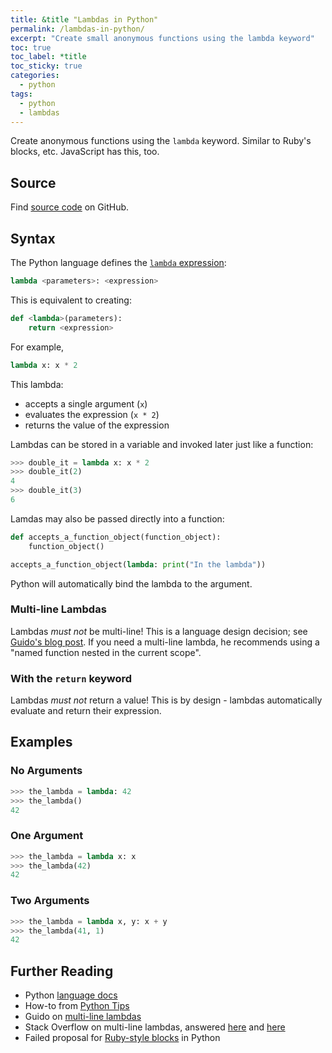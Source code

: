 ```yaml
---
title: &title "Lambdas in Python"
permalink: /lambdas-in-python/
excerpt: "Create small anonymous functions using the lambda keyword"
toc: true
toc_label: *title
toc_sticky: true
categories:
  - python
tags:
  - python
  - lambdas
---
```


Create anonymous functions using the `lambda` keyword.
Similar to Ruby's blocks, etc.
JavaScript has this, too.

## Source

Find [source code](https://github.com/KevinWMatthews/python-lambdas) on GitHub.


## Syntax

The Python language defines the [`lambda` expression](https://docs.python.org/3/reference/expressions.html#lambda):

```py
lambda <parameters>: <expression>
```

This is equivalent to creating:

```py
def <lambda>(parameters):
    return <expression>
```

For example,

```py
lambda x: x * 2
```

This lambda:

  * accepts a single argument (`x`)
  * evaluates the expression (`x * 2`)
  * returns the value of the expression

Lambdas can be stored in a variable and invoked later just like a function:

```py
>>> double_it = lambda x: x * 2
>>> double_it(2)
4
>>> double_it(3)
6
```

Lamdas may also be passed directly into a function:

```py
def accepts_a_function_object(function_object):
    function_object()

accepts_a_function_object(lambda: print("In the lambda"))
```

Python will automatically bind the lambda to the argument.


### Multi-line Lambdas

Lambdas *must not* be multi-line!
This is a language design decision; see [Guido's blog post](https://www.artima.com/weblogs/viewpost.jsp?thread=147358).
If you need a multi-line lambda, he recommends using a "named function nested in the current scope".


### With the `return` keyword

Lambdas *must not* return a value!
This is by design - lambdas automatically evaluate and return their expression.


## Examples

### No Arguments

```py
>>> the_lambda = lambda: 42
>>> the_lambda()
42
```


### One Argument

```py
>>> the_lambda = lambda x: x
>>> the_lambda(42)
42
```


### Two Arguments

```py
>>> the_lambda = lambda x, y: x + y
>>> the_lambda(41, 1)
42
```


## Further Reading

  * Python [language docs](https://docs.python.org/3/reference/expressions.html#lambda)
  * How-to from [Python Tips](http://book.pythontips.com/en/latest/lambdas.html)
  * Guido on [multi-line lambdas](https://www.artima.com/weblogs/viewpost.jsp?thread=147358)
  * Stack Overflow on multi-line lambdas, answered [here](https://stackoverflow.com/questions/1233448/no-multiline-lambda-in-python-why-not/1233520#1233520) and [here](https://stackoverflow.com/questions/1233448/no-multiline-lambda-in-python-why-not/26210269#26210269)
  * Failed proposal for [Ruby-style blocks](http://tav.espians.com/ruby-style-blocks-in-python.html) in Python
